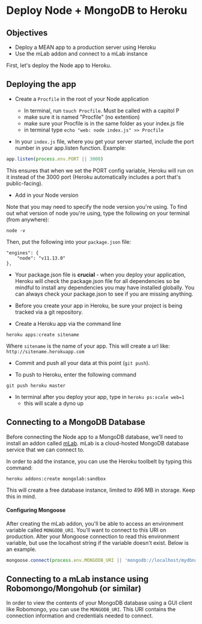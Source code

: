 # Deploy Node + MongoDB to Heroku

## Objectives

* Deploy a MEAN app to a production server using Heroku
* Use the mLab addon and connect to a mLab instance

First, let's deploy the Node app to Heroku.

## Deploying the app

* Create a `Procfile` in the root of your Node application
  * In terminal, run `touch Procfile`. Must be called with a capitol P
  * make sure it is named "Procfile" (no extention) 
  * make sure your Procfile is in the same folder as your index.js file
  * in terminal type `echo "web: node index.js" >> Procfile`

* In your `index.js` file, where you get your server started, include the port number in your app.listen function. Example:

```js
app.listen(process.env.PORT || 3000)
```

This ensures that when we set the PORT config variable, Heroku will run on it instead of the 3000 port (Heroku automatically includes a port that's public-facing).

* Add in your Node version

Note that you may need to specify the node version you're using. To find out what version of node you're using, type the following on your terminal (from anywhere):

```
node -v
```

Then, put the following into your `package.json` file:

```
"engines": {
    "node": "v11.13.0"
},
```

* Your package.json file is **crucial** - when you deploy your application, Heroku will check the package.json file for all dependencies so be mindful to install any dependencies you may have installed globally. You can always check your package.json to see if you are missing anything.

* Before you create your app in Heroku, be sure your project is being tracked via a git repository.

* Create a Heroku app via the command line

```
heroku apps:create sitename
```

Where `sitename` is the name of your app. This will create a url like: `http://sitename.herokuapp.com`

* Commit and push all your data at this point (`git push`).

* To push to Heroku, enter the following command

```
git push heroku master
```

* In terminal after you deploy your app, type in `heroku ps:scale web=1`
  * this will scale a dyno up

## Connecting to a MongoDB Database

Before connecting the Node app to a MongoDB database, we'll need to install an addon called [mLab](https://elements.heroku.com/addons/mongolab). mLab is a cloud-hosted MongoDB database service that we can connect to.

In order to add the instance, you can use the Heroku toolbelt by typing this command:

```
heroku addons:create mongolab:sandbox
```

This will create a free database instance, limited to 496 MB in storage. Keep this in mind.

#### Configuring Mongoose

After creating the mLab addon, you'll be able to access an environment variable called `MONGODB_URI`. You'll want to connect to this URI on production. Alter your Mongoose connection to read this environment variable, but use the localhost string if the variable doesn't exist. Below is an example.

```js
mongoose.connect(process.env.MONGODB_URI || 'mongodb://localhost/mydbname');
```

## Connecting to a mLab instance using Robomongo/Mongohub (or similar)

In order to view the contents of your MongoDB database using a GUI client like Robomongo, you can use the `MONGODB_URI`. This URI contains the connection information and credentials needed to connect.
